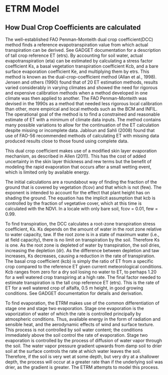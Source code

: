 ETRM Model
==========

How Dual Crop Coefficients are calculated
-----------------------------------------

The well-established FAO Penman-Monteith dual crop coefficient(DCC) method finds a reference evapotranspiration
value from which actual transpiration can be derived.  See GADGET documentation for a description of tall crop
reference ET (etrs). By accounting for soil water, actual evapotranspiration (eta) can be estimated by
calculating a stress factor coefficient Ks, a basal vegetation transpiration coefficient Kcb, and a bare
surface evaporation coefficient Ke, and multiplying them by etrs. This method is known
as the dual-crop-coefficient method (Allan et al., 1998).  Jensen and others (1990) found that of 20 ET
estimation methods, results varied considerably in varying climates and showed the need for rigorous
and expensive calibration methods when a method developed in one climate was then applied to another.
The FAO Penman-Monteith was devised in the 1990s as a method that needed less rigorous local
calibration than other, more empirical and local methods such as the BCM and INFIL.  The operational
goal of the method is to find a constrained and reasonable estimate of ET with a minimum of climate data
inputs.  The method contains many possible variations to allow for the continuation of the ET calculation
despite missing or incomplete data.  Jabloun and Sahli (2008) found that use of FAO-56 recommended
methods of calculating ET with missing data produced results close to those found using complete data.

This dual crop coefficient makes use of a modified skin layer evaporation mechanism, as described in
Allen (2011).  This has the cost of added uncertainty in the skin layer thickness and rew terms but
the benefit of modeling the rapid evaporation that occurs after a small wetting event, which is limited
only by available energy.

The initial calculations are a roundabout way of finding the fraction of the ground that is covered
by vegetation (fcov) and that which is not (few).  The exponent is intended to account for the effect
that plant height has on shading the ground.  The equation has the implicit assumption that kcb
is controlled by the fraction of vegetative cover, which at this time is calculated with the NDVI. In
a locale with only bare soil, fcov = 0.01, few = 0.99.

To find transpiration, the DCC calculates a root-zone transpiration stress coefficient, Ks. Ks depends
on the amount of water in the root zone relative to water capacity, taw.  If the root zone is in a state
of maximum water (i.e., at field capacity), there is no limit on transpiration by the soil. Therefore Ks is
one.  As the root zone is depleted of water by transpiration, the soil dries, increasing the depletion (dr).
As the difference between depletion and taw increases, Ks decreases, causing a reduction in the rate
of transpiration. The basal crop coefficient (kcb) is simply the ratio of ET from a specific crop
compared to the reference ET given current meteorological conditions. Kcb ranges from zero for a
dry soil losing no water to ET, to perhaps 1.20 for a well watered crop transpiring at a high rate.
The final factor needed to estimate transpiration is the tall crop reference ET (etrs).  This is the
rate of ET for a well watered crop of alfalfa, 0.5 m height, in good growing conditions.  See GADGET
documentation for details and derivation.

To find evaporation, the ETRM makes use of the common differentiation of stage one and stage two evaporation.
Stage one evaporation is the vaporization of water of which the rate is controlled principally by
atmospheric conditions.  Thus, available energy in the form of radiation and sensible heat, and the
aerodynamic effects of wind and surface texture. This process is not controlled by soil water content;
the conditions immediately above the soil control the rate of evaporation.  Stage two evaporation
is controlled by the process of diffusion of water vapor through the soil.  The water vapor pressure gradient
upwards from damp soil to drier soil at the surface controls the rate at which water leaves the soil.
Therefore, if the soil is very wet at some depth, but very dry at a shallower depth, the process will occur
at a greater rate than if the underlying soil was drier, as the gradient is greater. The ETRM attempts to
model this process.